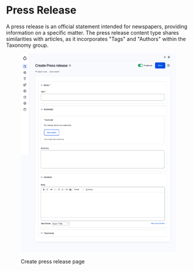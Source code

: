 # Press Release

A press release is an official statement intended for newspapers, providing information on a specific matter. The press release content type shares similarities with articles, as it incorporates "Tags" and "Authors" within the Taxonomy group.

<figure><img src="../../.gitbook/assets/screencapture-mcignite-ddev-site-node-add-press-release-2023-05-24-12_05_02.png" alt=""><figcaption><p>Create press release page</p></figcaption></figure>
